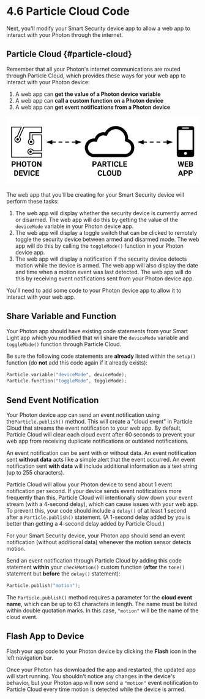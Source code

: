 # 4.6 Particle Cloud Code

Next, you'll modify your Smart Security device app to allow a web app to interact with your Photon through the internet.

## Particle Cloud {#particle-cloud}

Remember that all your Photon's internet communications are routed through Particle Cloud, which provides these ways for your web app to interact with your Photon device:

1. A web app can **get the value of a Photon device variable**
2. A web app can **call a custom function on a Photon device**
3. A web app can **get event notifications from a Photon device**

![](../../.gitbook/assets/particle-cloud%20%281%29.png)

The web app that you'll be creating for your Smart Security device will perform these tasks:

1. The web app will display whether the security device is currently armed or disarmed. The web app will do this by getting the value of the `deviceMode` variable in your Photon device app.
2. The web app will display a toggle switch that can be clicked to remotely toggle the security device between armed and disarmed mode. The web app will do this by calling the `toggleMode()` function in your Photon device app.
3. The web app will display a notification if the security device detects motion while the device is armed. The web app will also display the date and time when a motion event was last detected. The web app will do this by receiving event notifications sent from your Photon device app.

You'll need to add some code to your Photon device app to allow it to interact with your web app.

## Share Variable and Function

Your Photon app should have existing code statements from your Smart Light app which you modified that will share the `deviceMode` variable and `toggleMode()` function through Particle Cloud.

Be sure the following code statements are **already** listed within the `setup()` function \(do **not** add this code again if it already exists\):

```cpp
Particle.variable("deviceMode", deviceMode);
Particle.function("toggleMode", toggleMode);
```

## Send Event Notification

Your Photon device app can send an event notification using the`Particle.publish()` method. This will create a "cloud event" in Particle Cloud that streams the event notification to your web app. By default, Particle Cloud will clear each cloud event after 60 seconds to prevent your web app from receiving duplicate notifications or outdated notifications.

An event notification can be sent with or without data. An event notification sent **without data** acts like a simple alert that the event occurred. An event notification sent **with data** will include additional information as a text string \(up to 255 characters\).

Particle Cloud will allow your Photon device to send about 1 event notification per second. If your device sends event notifications more frequently than this, Particle Cloud will intentionally slow down your event stream \(with a 4-second delay\), which can cause issues with your web app. To prevent this, your code should include a `delay()` of at least 1 second after a `Particle.publish()` statement.  \(A 1-second delay added by you is better than getting a 4-second delay added by Particle Cloud.\)

For your Smart Security device, your Photon app should send an event notification \(without additional data\) whenever the motion sensor detects motion.

Send an event notification through Particle Cloud by adding this code statement **within** your `checkMotion()` custom function \(**after** the `tone()` statement but **before** the `delay()` statement\):

```cpp
Particle.publish("motion");
```

The `Particle.publish()` method requires a parameter for the **cloud event name**, which can be up to 63 characters in length. The name must be listed within double quotation marks. In this case, `"motion"` will be the name of the cloud event.

## Flash App to Device

Flash your app code to your Photon device by clicking the **Flash** icon in the left navigation bar. 

Once your Photon has downloaded the app and restarted, the updated app will start running. You shouldn't notice any changes in the device's behavior, but your Photon app will now send a `"motion"` event notification to Particle Cloud every time motion is detected while the device is armed.



